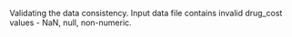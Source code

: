 Validating the data consistency.
Input data file contains invalid drug_cost values - NaN, null, non-numeric.
